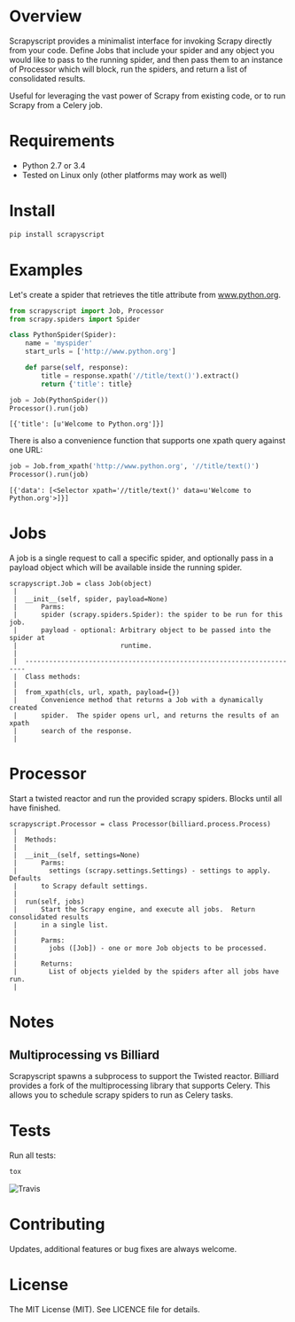 # Overview

Scrapyscript provides a minimalist interface for invoking Scrapy directly
from your code. Define Jobs that include your spider and any object
you would like to pass to the running spider, and then pass them to an
instance of Processor which will block, run the spiders, and return a list
of consolidated results.

Useful for leveraging the vast power of Scrapy from existing code, or to
run Scrapy from a Celery job.

# Requirements
- Python 2.7 or 3.4
- Tested on Linux only (other platforms may work as well)

# Install
```python
pip install scrapyscript
```

# Examples
Let's create a spider that retrieves the title attribute from www.python.org.

``` python
from scrapyscript import Job, Processor
from scrapy.spiders import Spider

class PythonSpider(Spider):
    name = 'myspider'
    start_urls = ['http://www.python.org']

    def parse(self, response):
        title = response.xpath('//title/text()').extract()
        return {'title': title}

job = Job(PythonSpider())
Processor().run(job)
```

``` text
[{'title': [u'Welcome to Python.org']}]
```

There is also a convenience function that supports one xpath query against one URL:

``` python
job = Job.from_xpath('http://www.python.org', '//title/text()')
Processor().run(job)
```

``` text
[{'data': [<Selector xpath='//title/text()' data=u'Welcome to Python.org'>]}]
```

# Jobs
 A job is a single request to call a specific spider, and optionally
 pass in a payload object which will be available inside the running spider.

``` text
scrapyscript.Job = class Job(object)
 |  
 |  __init__(self, spider, payload=None)
 |      Parms:
 |      spider (scrapy.spiders.Spider): the spider to be run for this job.
 |      payload - optional: Arbitrary object to be passed into the spider at
 |                          runtime.
 |  
 |  ----------------------------------------------------------------------
 |  Class methods:
 |  
 |  from_xpath(cls, url, xpath, payload={})
 |      Convenience method that returns a Job with a dynamically created
 |      spider.  The spider opens url, and returns the results of an xpath
 |      search of the response.
 |  
```

# Processor
 Start a twisted reactor and run the provided scrapy spiders.
 Blocks until all have finished.
```text
scrapyscript.Processor = class Processor(billiard.process.Process)
 |  
 |  Methods:
 |  
 |  __init__(self, settings=None)
 |      Parms:
 |        settings (scrapy.settings.Settings) - settings to apply.  Defaults
 |      to Scrapy default settings.
 |  
 |  run(self, jobs)
 |      Start the Scrapy engine, and execute all jobs.  Return consolidated results
 |      in a single list.
 |      
 |      Parms:
 |        jobs ([Job]) - one or more Job objects to be processed.
 |      
 |      Returns:
 |        List of objects yielded by the spiders after all jobs have run.
 |  
```

# Notes
## Multiprocessing vs Billiard
Scrapyscript spawns a subprocess to support the Twisted reactor. Billiard
provides a fork of the multiprocessing library that supports Celery. This
allows you to schedule scrapy spiders to run as Celery tasks.

# Tests
Run all tests:
```bash
tox
```
![Travis](https://travis-ci.org/jschnurr/scrapyscript.svg?branch=master)

# Contributing
Updates, additional features or bug fixes are always welcome.

# License
The MIT License (MIT). See LICENCE file for details.
